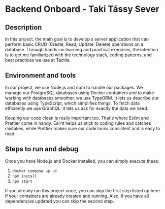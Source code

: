 # Backend Onboard - Taki Tássy Sever

## Description

In this project, the main goal is to develop a server application that can perform basic CRUD (Create, Read, Update, Delete) operations on a database. Through hands-on learning and practical exercises, the intention is to get me familiarized with the technology stack, coding patterns, and best practices we use at Tactile.

## Environment and tools

In our project, we use Node.js and npm to handle our packages. We manage our PostgreSQL databases using Docker containers and to make working with databases smoother, we use TypeORM. It lets us describe our databases using TypeScript, which simplifies things. To fetch data efficiently we use GraphQL: it lets us ask for exactly the data we need.

Keeping our code clean is really important too. That's where Eslint and Prettier come in handy. Eslint helps us stick to coding rules and catches mistakes, while Prettier makes sure our code looks consistent and is easy to read.

## Steps to run and debug

Once you have Node.js and Docker installed, you can simply execute these:

1. `docker compose up -d`
1. `npm install`
1. `npm start`

If you already ran this project once, you can skip the first step listed up here if your containers are already created and running. Also, if you have all dependencies updated you can skip the second step.
